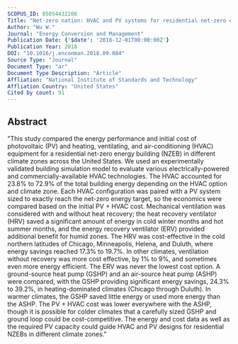 ```yaml
---
SCOPUS_ID: 85054432208
Title: "Net-zero nation: HVAC and PV systems for residential net-zero energy buildings across the United States"
Author: "Wu W."
Journal: "Energy Conversion and Management"
Publication Date: {'$date': '2018-12-01T00:00:00Z'}
Publication Year: 2018
DOI: "10.1016/j.enconman.2018.09.084"
Source Type: "Journal"
Document Type: "ar"
Document Type Description: "Article"
Affliation: "National Institute of Standards and Technology"
Affliation Country: "United States"
Cited by count: 91
---
```


## Abstract
"This study compared the energy performance and initial cost of photovoltaic (PV) and heating, ventilating, and air-conditioning (HVAC) equipment for a residential net-zero energy building (NZEB) in different climate zones across the United States. We used an experimentally validated building simulation model to evaluate various electrically-powered and commercially-available HVAC technologies. The HVAC accounted for 23.8% to 72.9% of the total building energy depending on the HVAC option and climate zone. Each HVAC configuration was paired with a PV system sized to exactly reach the net-zero energy target, so the economics were compared based on the initial PV + HVAC cost. Mechanical ventilation was considered with and without heat recovery; the heat recovery ventilator (HRV) saved a significant amount of energy in cold winter months and hot summer months, and the energy recovery ventilator (ERV) provided additional benefit for humid zones. The HRV was cost-effective in the cold northern latitudes of Chicago, Minneapolis, Helena, and Duluth, where energy savings reached 17.3% to 19.7%. In other climates, ventilation without recovery was more cost effective, by 1% to 9%, and sometimes even more energy efficient. The ERV was never the lowest cost option. A ground-source heat pump (GSHP) and an air-source heat pump (ASHP) were compared, with the GSHP providing significant energy savings, 24.3% to 39.2%, in heating-dominated climates (Chicago through Duluth). In warmer climates, the GSHP saved little energy or used more energy than the ASHP. The PV + HVAC cost was lower everywhere with the ASHP, though it is possible for colder climates that a carefully sized GSHP and ground loop could be cost-competitive. The energy and cost data as well as the required PV capacity could guide HVAC and PV designs for residential NZEBs in different climate zones."
